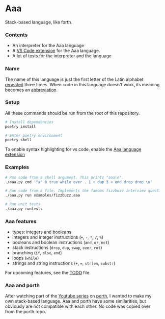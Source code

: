 # Aaa
Stack-based language, like forth.

### Contents
* An interpreter for the Aaa language
* A [VS Code extension](./aaa-vscode-extension/README.md) for the Aaa language.
* A lot of tests for the interpreter and the language

### Name
The name of this language is just the first letter of the Latin alphabet [repeated](#Examples) three times. When code in this language doesn't work, its meaning becomes an [abbreviation](https://en.uncyclopedia.co/wiki/AAAAAAAAA!).

### Setup
All these commands should be run from the root of this repository.

```sh
# Install dependencies
poetry install

# Enter poetry environment
poetry shell
```

To enable syntax highlighting for vs code, enable the [Aaa language extension](./aaa-vscode-extension/README.md)


### Examples
```sh
# Run code from a shell argument. This prints "aaa\n".
./aaa.py cmd '"a" 0 true while over . 1 + dup 3 < end drop drop \n'

# Run code from a file. Implements the famous fizzbuzz interview question.
./aaa.py run examples/fizzbuzz.aaa

# Run unit tests
./aaa.py runtests
```

### Aaa features
- types: integers and booleans
- integers and integer instructions (`+`, `-`, `*`, `/`, `%`)
- booleans and boolean instructions (`and`, `or`, `not`)
- stack instructions (`drop`, `dup`, `swap`, `over`, `rot`)
- branching (`if`, `else`, `end`)
- loops (`while`)
- strings and string instructions (`+`, `=`, `strlen`, `substr`)

For upcoming features, see the [TODO](./TODO.md) file.

### Aaa and porth
After watching part of the [Youtube series](https://www.youtube.com/playlist?list=PLpM-Dvs8t0VbMZA7wW9aR3EtBqe2kinu4) on [porth](https://gitlab.com/tsoding/porth), I wanted to make my own stack-based language. Aaa and porth have some similarities, but obviously are not compatible with each other. No code was copied over from the porth repo.
